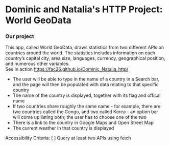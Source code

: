 # Dominic and Natalia's HTTP Project: World GeoData


### Our project
This app, called World GeoData, draws statistics from two different APIs on countries around the world. The statistics includes information on each country’s capital city, area size, languages, currency, geographical position, and numerous other variables.<br>
See in action https://fac26.github.io/Dominic_Natalia_http/

- The user will be able to type in the name of a country in a Search bar, and the page will then be populated with data relating to that specific country
- The name of the country is displayed, together with its flag and offical name
- If two countries share roughly the same name - for example, there are two countries called the Congo, and two called Korea - an option bar will come up listing both; the user has to choose one of the two
- There is a link to the country in Google Maps and Open Street Map
- The current weather in that country is displayed

Accessibility Criteria:
[ ] Query at least two APIs using fetch




